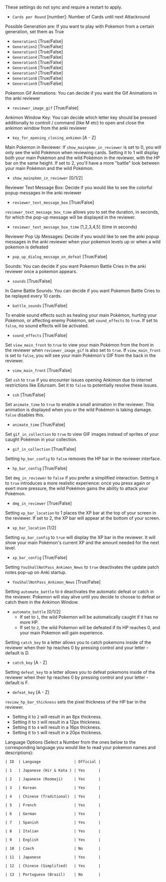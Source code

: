 These settings do not sync and require a restart to apply.

- `Cards per Round` [number]: Number of Cards until next Attackround

Possible Generation are:
If you want to play with Pokemon from a certain generation, set them as True
- `Generation1` [True/False]
- `Generation2` [True/False]
- `Generation3` [True/False]
- `Generation4` [True/False]
- `Generation5` [True/False]
- `Generation6` [True/False]
- `Generation7` [True/False]
- `Generation8` [True/False]
- `Generation9` [True/False]

Pokemon Gif Animations:
You can decide if you want the Gif Animations in the anki reviewer
- `reviewer_image_gif` [True/False]

Ankimon Window Key:
You can decide which letter key should be pressed additionally to controll / command (like M etc) to open and close the ankimon window from the anki reviewer
- `key_for_opening_closing_ankimon` [A - Z]

Main Pokemon in Reviewer:
If `show_mainpkmn_in_reviewer` is set to 0, you will only see the wild Pokémon when reviewing cards. Setting it to 1 will display both your main Pokémon and the wild Pokémon in the reviewer, with the HP bar on the same height. If set to 2, you'll have a more "battle" look between your main Pokémon and the wild Pokémon.
- `show_mainpkmn_in_reviewer` [0/1/2]

Reviewer Text Message Box:
Decide if you would like to see the colorful popup messages in the anki reviewer
- `reviewer_text_message_box` [True/False]

`reviewer_text_message_box_time` allows you to set the duration, in seconds, for which the pop-up message will be displayed in the reviewer.
- `reviewer_text_message_box_time` [1,2,3,4,5] (time in seconds)

Reviewer Pop Up Messages:
Decide if you would like to see the anki popup messages in the anki reviewer when your pokemon levels up or when a wild pokemon is defeated
- `pop_up_dialog_message_on_defeat` [True/False]

Sounds:
You can decide if you want Pokemon Battle Cries in the anki reviewer once a pokemon appears.
- `sounds` [True/False]

In Game Battle Sounds:
You can decide if you want Pokemon Battle Cries to be replayed every 10 cards.
- `battle_sounds` [True/False]

To enable sound effects such as healing your main Pokémon, hurting your Pokémon, or affecting enemy Pokémon, set `sound_effects` to `true`. If set to `false`, no sound effects will be activated.
- `sound_effects` [True/False]

Set `view_main_front` to `true` to view your main Pokémon from the front in the reviewer when `reviewer_image_gif` is also set to `true`. If `view_main_front` is set to `false`, you will see your main Pokémon's GIF from the back in the reviewer.
- `view_main_front` [True/False]

Set `ssh` to `true` if you encounter issues opening Ankimon due to internet restrictions like Eduroam. Set it to `false` to potentially resolve these issues.
- `ssh` [True/False]

Set `animate_time` to `true` to enable a small animation in the reviewer. This animation is displayed when you or the wild Pokémon is taking damage. `false` disables this.
- `animate_time` [True/False]

Set `gif_in_collection` to `true` to view GIF images instead of sprites of your caught Pokémon in your collection.
- `gif_in_collection` [True/False]

Setting `hp_bar_config` to `false` removes the HP bar in the reviewer interface.
- `hp_bar_config` [True/False]

Set `dmg_in_reviewer` to `false` if you prefer a simplified interaction. Setting it to `true` introduces a more realistic experience: once you press again or exert more pressure, the wild Pokémon gains the ability to attack your Pokémon.
- `dmg_in_reviewer` [True/False]

Setting `xp_bar_location` to 1 places the XP bar at the top of your screen in the reviewer. If set to 2, the XP bar will appear at the bottom of your screen.
- `xp_bar_location` [1/2]

Setting `xp_bar_config` to `true` will display the XP bar in the reviewer. It will show your main Pokémon's current XP and the amount needed for the next level.
- `xp_bar_config` [True/False]

Setting `YouShallNotPass_Ankimon_News` to `true` deactivates the update patch notes pop-up on Anki startup.
- `YouShallNotPass_Ankimon_News` [True/False]

Setting `automate_battle` to `0` deactivates the automatic defeat or catch in the reviewer. Pokemon will stay alive until you decide to choose to defeat or catch them in the Ankimon Window.
- `automate_battle` [0/1/2]
    - If set to `1`, the wild Pokemon will be automatically caught if it has no more HP.
    - If set to `2`, the wild Pokemon will be defeated if its HP reaches 0, and your main Pokemon will gain experience.

Setting `catch_key` to a letter allows you to catch pokemons inside of the reviewer when their hp reaches 0 by pressing control and your letter - default is D.
- `catch_key` [A - Z]

Setting `defeat_key` to a letter allows you to defeat pokemons inside of the reviewer when their hp reaches 0 by pressing control and your letter - default is F.
- `defeat_key` [A - Z]

`review_hp_bar_thickness` sets the pixel thickness of the HP bar in the reviewer. 
- Setting it to `2` will result in an 8px thickness.
- Setting it to `3` will result in a 12px thickness.
- Setting it to `4` will result in a 16px thickness.
- Setting it to `5` will result in a 20px thickness.

Language Options (Select a Number from the ones below to the corresponding language you would like to read your pokemon names and descriptions):

    | ID  | Language               | Official |

    | 1   | Japanese (Hir & Kata ) | Yes      |

    | 2   | Japanese (Roomaji)     | Yes      |

    | 3   | Korean                 | Yes      |

    | 4   | Chinese (Traditional)  | Yes      |

    | 5   | French                 | Yes      |

    | 6   | German                 | Yes      |

    | 7   | Spanish                | Yes      |

    | 8   | Italian                | Yes      |

    | 9   | English                | Yes      |

    | 10  | Czech                  | No       |

    | 11  | Japanese               | Yes      |

    | 12  | Chinese (Simplified)   | Yes      |

    | 13  | Portuguese (Brazil)    | No       |
